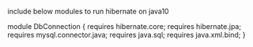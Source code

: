 include below modules to run hibernate on java10


module DbConnection {
	requires hibernate.core;
	requires hibernate.jpa;
	requires mysql.connector.java;
	requires java.sql;
	requires java.xml.bind;
}
